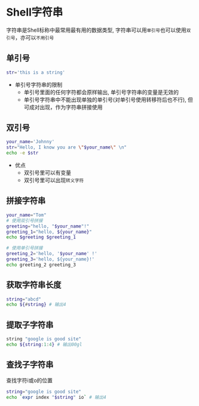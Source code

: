 # Shell字符串
字符串是Shell标称中最常用最有用的数据类型, 字符串可以用`单引号`也可以使用`双引号`，亦可以`不用引号`

## 单引号
```sh
str='this is a string'
```
- 单引号字符串的限制
  - 单引号里面的任何字符都会原样输出, 单引号字符串的变量是无效的
  - 单引号字符串中不能出现单独的单引号(对单引号使用转移符后也不行), 但可成对出现，作为字符串拼接使用

## 双引号
```sh
your_name='Johnny'
str="Hello, I know you are \"$your_name\" \n"
echo -e $str
```
- 优点
  - 双引号里可以有变量
  - 双引号里可以出现`转义字符`

## 拼接字符串
```sh
your_name="Tom"
# 使用双引号拼接
greeting="hello, "$your_name"!"
greeting_1="hello, ${your_name}"
echo $greeting $greeting_1

# 使用单引号拼接
greeting_2='hello, '$your_name' !'
greeting_3='hello, ${your_name}!'
echo greeting_2 greeting_3
```

## 获取字符串长度
```sh
string="abcd"
echo ${#string} # 输出4
```

## 提取子字符串
```sh
string "google is good site"
echo ${string:1:4} # 输出00gl
```

## 查找子字符串
查找字符i或o的位置
```sh
string="google is good site"
echo `expr index "$string" io` # 输出4
```
